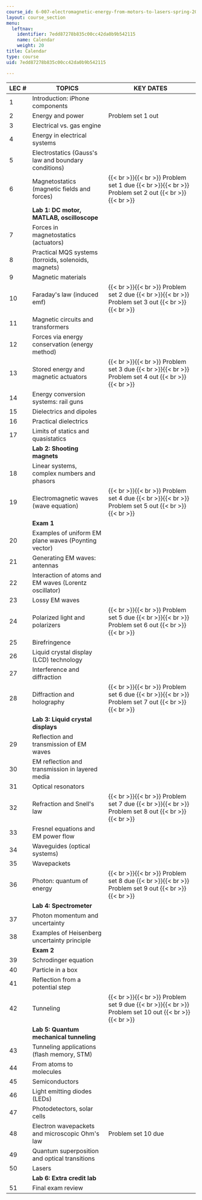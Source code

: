 ```yaml
---
course_id: 6-007-electromagnetic-energy-from-motors-to-lasers-spring-2011
layout: course_section
menu:
  leftnav:
    identifier: 7edd87278b835c00cc42da0b9b542115
    name: Calendar
    weight: 20
title: Calendar
type: course
uid: 7edd87278b835c00cc42da0b9b542115

---
```


| LEC # | TOPICS | KEY DATES |
| --- | --- | --- |
| 1 | Introduction: iPhone components | &nbsp; |
| 2 | Energy and power | Problem set 1 out |
| 3 | Electrical vs. gas engine | &nbsp; |
| 4 | Energy in electrical systems | &nbsp; |
| 5 | Electrostatics (Gauss's law and boundary conditions) | &nbsp; |
| 6 | Magnetostatics (magnetic fields and forces) |  {{< br >}}{{< br >}} Problem set 1 due {{< br >}}{{< br >}} Problem set 2 out {{< br >}}{{< br >}}  |
| &nbsp; | **Lab 1: DC motor, MATLAB, oscilloscope** | &nbsp; |
| 7 | Forces in magnetostatics (actuators) | &nbsp; |
| 8 | Practical MQS systems (torroids, solenoids, magnets) | &nbsp; |
| 9 | Magnetic materials | &nbsp; |
| 10 | Faraday's law (induced emf) |  {{< br >}}{{< br >}} Problem set 2 due {{< br >}}{{< br >}} Problem set 3 out {{< br >}}{{< br >}}  |
| 11 | Magnetic circuits and transformers | &nbsp; |
| 12 | Forces via energy conservation (energy method) | &nbsp; |
| 13 | Stored energy and magnetic actuators |  {{< br >}}{{< br >}} Problem set 3 due {{< br >}}{{< br >}} Problem set 4 out {{< br >}}{{< br >}}  |
| 14 | Energy conversion systems: rail guns | &nbsp; |
| 15 | Dielectrics and dipoles | &nbsp; |
| 16 | Practical dielectrics | &nbsp; |
| 17 | Limits of statics and quasistatics | &nbsp; |
| &nbsp; | **Lab 2: Shooting magnets** | &nbsp; |
| 18 | Linear systems, complex numbers and phasors | &nbsp; |
| 19 | Electromagnetic waves (wave equation) |  {{< br >}}{{< br >}} Problem set 4 due {{< br >}}{{< br >}} Problem set 5 out {{< br >}}{{< br >}}  |
| &nbsp; | **Exam 1** | &nbsp; |
| 20 | Examples of uniform EM plane waves (Poynting vector) | &nbsp; |
| 21 | Generating EM waves: antennas | &nbsp; |
| 22 | Interaction of atoms and EM waves (Lorentz oscillator) | &nbsp; |
| 23 | Lossy EM waves | &nbsp; |
| 24 | Polarized light and polarizers |  {{< br >}}{{< br >}} Problem set 5 due {{< br >}}{{< br >}} Problem set 6 out {{< br >}}{{< br >}}  |
| 25 | Birefringence | &nbsp; |
| 26 | Liquid crystal display (LCD) technology | &nbsp; |
| 27 | Interference and diffraction | &nbsp; |
| 28 | Diffraction and holography |  {{< br >}}{{< br >}} Problem set 6 due {{< br >}}{{< br >}} Problem set 7 out {{< br >}}{{< br >}}  |
| &nbsp; | **Lab 3: Liquid crystal displays** | &nbsp; |
| 29 | Reflection and transmission of EM waves | &nbsp; |
| 30 | EM reflection and transmission in layered media | &nbsp; |
| 31 | Optical resonators | &nbsp; |
| 32 | Refraction and Snell's law |  {{< br >}}{{< br >}} Problem set 7 due {{< br >}}{{< br >}} Problem set 8 out {{< br >}}{{< br >}}  |
| 33 | Fresnel equations and EM power flow | &nbsp; |
| 34 | Waveguides (optical systems) | &nbsp; |
| 35 | Wavepackets | &nbsp; |
| 36 | Photon: quantum of energy |  {{< br >}}{{< br >}} Problem set 8 due {{< br >}}{{< br >}} Problem set 9 out {{< br >}}{{< br >}}  |
| &nbsp; | **Lab 4: Spectrometer** | &nbsp; |
| 37 | Photon momentum and uncertainty | &nbsp; |
| 38 | Examples of Heisenberg uncertainty principle | &nbsp; |
| &nbsp; | **Exam 2** | &nbsp; |
| 39 | Schrodinger equation | &nbsp; |
| 40 | Particle in a box | &nbsp; |
| 41 | Reflection from a potential step | &nbsp; |
| 42 | Tunneling |  {{< br >}}{{< br >}} Problem set 9 due {{< br >}}{{< br >}} Problem set 10 out {{< br >}}{{< br >}}  |
| &nbsp; | **Lab 5: Quantum mechanical tunneling** | &nbsp; |
| 43 | Tunneling applications (flash memory, STM) | &nbsp; |
| 44 | From atoms to molecules | &nbsp; |
| 45 | Semiconductors | &nbsp; |
| 46 | Light emitting diodes (LEDs) | &nbsp; |
| 47 | Photodetectors, solar cells | &nbsp; |
| 48 | Electron wavepackets and microscopic Ohm's law | Problem set 10 due |
| 49 | Quantum superposition and optical transitions | &nbsp; |
| 50 | Lasers | &nbsp; |
| &nbsp; | **Lab 6: Extra credit lab** | &nbsp; |
| 51 | Final exam review |